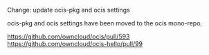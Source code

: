 Change: update ocis-pkg and ocis settings

ocis-pkg and ocis settings have been moved to the ocis mono-repo.

https://github.com/owncloud/ocis/pull/593
https://github.com/owncloud/ocis-hello/pull/99
